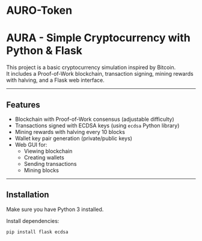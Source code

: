 # AURO-Token
# AURA - Simple Cryptocurrency with Python & Flask

This project is a basic cryptocurrency simulation inspired by Bitcoin.  
It includes a Proof-of-Work blockchain, transaction signing, mining rewards with halving, and a Flask web interface.

---

## Features

- Blockchain with Proof-of-Work consensus (adjustable difficulty)
- Transactions signed with ECDSA keys (using `ecdsa` Python library)
- Mining rewards with halving every 10 blocks
- Wallet key pair generation (private/public keys)
- Web GUI for:
  - Viewing blockchain
  - Creating wallets
  - Sending transactions
  - Mining blocks

---

## Installation

Make sure you have Python 3 installed.

Install dependencies:

```bash
pip install flask ecdsa
